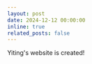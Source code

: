 ```yaml
---
layout: post
date: 2024-12-12 00:00:00
inline: true
related_posts: false
---
```


Yiting's website is created!
